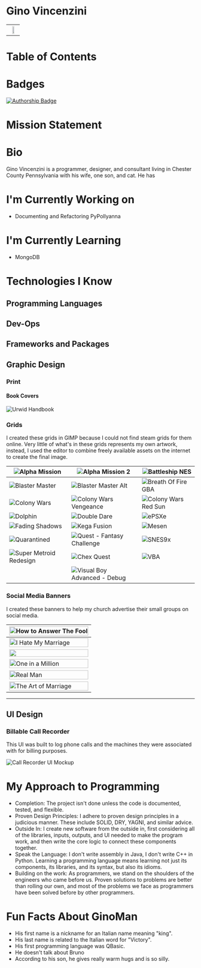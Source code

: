 # Gino Vincenzini #

<!--
**GinoMan/GinoMan** is a ✨ _special_ ✨ repository because its `README.md` (this file) appears on your GitHub profile.

Here are some ideas to get you started:

- 🔭 I’m currently working on ...
- 🌱 I’m currently learning ...
- 👯 I’m looking to collaborate on ...
- 🤔 I’m looking for help with ...
- 💬 Ask me about ...
- 📫 How to reach me: ...
- ⚡ Fun fact: ...
-->

<!-- <a href="https://ginovincenzini.com"><img src="/Assets/ginov_logo_web.svg" style="width: 50%; margin-left: 25%; margin-right: 25%;" /></a> -->
<table>
<tr>
<th>
<a href="https://ginovincenzini.com"><img src="/Assets/ginov_logo_web.svg" width="50%" /></a>
</th>
</tr>
</table>

# Table of Contents #

# Badges #

[![Authorship Badge](./Assets/Badges/Author-Gino%20Vincenzini-brightgreen-badge.png)](https://ginovincenzini.com/)

# Mission Statement #



# Bio #

Gino Vincenzini is a programmer, designer, and consultant living in Chester County Pennsylvania with his wife, one son, and cat. He has 

# I'm Currently Working on #

- Documenting and Refactoring PyPollyanna

# I'm Currently Learning #

- MongoDB

# Technologies I Know #

## Programming Languages ##

## Dev-Ops ##

## Frameworks and Packages ##

## Graphic Design ##

### Print ###

#### Book Covers ####

![Urwid Handbook](/Assets/Print%20Design/Urwid%20Handbook%20Cover.png)

### Grids ###

I created these grids in GIMP because I could not find steam grids for them online. Very little of what's in these grids represents my own artwork, instead, I used the editor to combine freely available assets on the internet to create the final image.

| ![Alpha Mission][grids01] | ![Alpha Mission 2][grids02] | ![Battleship NES][grids03] |
| ----------- | ----------- | ----------- |
| ![Blaster Master][grids04] | ![Blaster Master Alt][grids05] | ![Breath Of Fire GBA][grids06] |
| ![Colony Wars][grids07] | ![Colony Wars Vengeance][grids08] | ![Colony Wars Red Sun][grids09] |
| ![Dolphin][grids10] | ![Double Dare][grids11] | ![ePSXe][grids12] |
| ![Fading Shadows][grids13] | ![Kega Fusion][grids14] | ![Mesen][grids15] |
| ![Quarantined][grids16] | ![Quest - Fantasy Challenge][grids17] | ![SNES9x][grids18] |
| ![Super Metroid Redesign][grids19] | ![Chex Quest][grids20] | ![VBA][grids21] |
|  | ![Visual Boy Advanced - Debug][grids22] |  |

### Social Media Banners ###

I created these banners to help my church advertise their small groups on social media.

| <img width="100%" align=middle alt="How to Answer The Fool" src="/Assets/Banners/How%20to%20Answer%20the%20Fool%20-%20Mr%20T%20Promo%20Banner.jpg" /> |
| ------------------------------------ |
| <img width="100%" align=middle alt="I Hate My Marriage" src="/Assets/Banners/I%20Hate%20My%20Marriage.png" /> |
| <img width="100%" align=middle alt="" src="/Assets/Banners/Life%20Group%20-%20Doing%20Life%20Together.png"> |
| <img width="100%" align=middle alt="One in a Million" src="/Assets/Banners/One%20in%20a%20million.png" /> |
| <img width="100%" align=middle alt="Real Man" src="/Assets/Banners/Real%20Man.png" /> |
| <img width="100%" align=middle alt="The Art of Marriage" src="/Assets/Banners/The%20Art%20of%20Marriage.png" /> |

------------------------

## UI Design

### Billable Call Recorder ###

This UI was built to log phone calls and the machines they were associated with for billing purposes.

<!-- <img style="margin-left: 25%; margin-right: 25%; width: 50%" alt="Call Recorder UI Mockup" src="/Assets/UIs/2020-10-15%2021_47_35-Support%20Call%20Logger.png" /> -->

<img alt="Call Recorder UI Mockup" src="/Assets/UIs/2020-10-15%2021_47_35-Support%20Call%20Logger.png" align="center" />

# My Approach to Programming #

- Completion: The project isn't done unless the code is documented, tested, and flexible.
- Proven Design Principles: I adhere to proven design principles in a judicious manner. These include SOLID, DRY, YAGNI, and similar advice.
- Outside In: I create new software from the outside in, first considering all of the libraries, inputs, outputs, and UI needed to make the program work, and then write the core logic to connect these components together.
- Speak the Language: I don't write assembly in Java, I don't write C++ in Python. Learning a programming language means learning not just its components, its libraries, and its syntax, but also its idioms.
- Building on the work: As programmers, we stand on the shoulders of the engineers who came before us. Proven solutions to problems are better than rolling our own, and most of the problems we face as programmers have been solved before by other programmers.

# Fun Facts About GinoMan #

- His first name is a nickname for an Italian name meaning "king".
- His last name is related to the Italian word for "Victory".
- His first programming language was QBasic.
- He doesn't talk about Bruno
- According to his son, he gives really warm hugs and is so silly.


[grids01]: /Assets/Grids/Alpha%20Mission%20Full.png
[grids02]: /Assets/Grids/Alpha%20Mission%202.png
[grids03]: /Assets/Grids/Battleship%20Nes.png
[grids04]: /Assets/Grids/Blaster%20Master%20Full.png
[grids05]: /Assets/Grids/Blaster%20Master%20Alt.png
[grids06]: /Assets/Grids/Breath%20Of%20Fire%20GBA.png
[grids07]: /Assets/Grids/Colony%20Wars.png
[grids08]: /Assets/Grids/Colony%20Wars%20Vengeance.png
[grids09]: /Assets/Grids/colony%20wars%20red%20sun.png
[grids10]: /Assets/Grids/Dolphin%20Emulator.png
[grids11]: /Assets/Grids/Double%20Dare%20NES.png
[grids12]: /Assets/Grids/ePSXe.png
[grids13]: /Assets/Grids/Fading%20Shadows.png
[grids14]: /Assets/Grids/Kega%20Fusion%20-%20460%20x%20215.png
[grids15]: /Assets/Grids/Mesen%20NES%20Emulator%20-%20460%20x%20215.png
[grids16]: /Assets/Grids/Quarantined.png
[grids17]: /Assets/Grids/Quest%20-%20Fantasy%20Challenge.png
[grids18]: /Assets/Grids/SNES9x%200%20460%20x%20215.png
[grids19]: /Assets/Grids/Super%20Metroid%20Redesign.png
[grids20]: /Assets/Grids/The%20New%20Chex%20Quest%20-%20460%20x%20215.png
[grids21]: /Assets/Grids/Visual%20Boy%20Advance%20-%20460%20x%20215.png
[grids22]: /Assets/Grids/Visual%20Boy%20Advance%20Debug%20-%20460%20x%20215.png

[banners01]: /Assets/Banners/How%20to%20Answer%20the%20Fool%20-%20Mr%20T%20Promo%20Banner.jpg
[banners02]: /Assets/Banners/I%20Hate%20My%20Marriage.png
[banners03]: /Assets/Banners/Life%20Group%20-%20Doing%20Life%20Together.png
[banners04]: /Assets/Banners/One%20in%20a%20million.png
[banners05]: /Assets/Banners/Real%20Man.png
[banners06]: /Assets/Banners/The%20Art%20of%20Marriage.png

[ui01]: /Assets/UIs/2020-10-15%2021_47_35-Support%20Call%20Logger.png